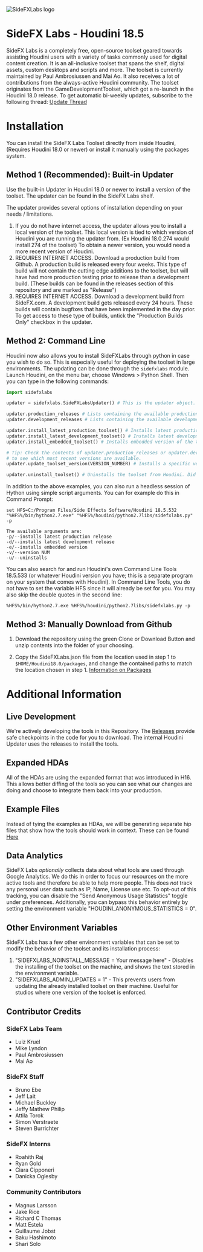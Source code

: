 ![SideFXLabs logo](https://github.com/sideeffects/SideFXLabs/blob/Development/help/icons/sidefxlabs_full.png)
# SideFX Labs - Houdini 18.5

SideFX Labs is a completely free, open-source toolset geared towards assisting Houdini users with a variety of tasks commonly used for digital content creation. It is an all-inclusive toolset that spans the shelf, digital assets, custom desktops and scripts and more. The toolset is currently maintained by Paul Ambrosiussen and Mai Ao. It also receives a lot of contributions from the always-active Houdini community. The toolset originates from the GameDevelopmentToolset, which got a re-launch in the Houdini 18.0 release. To get automatic bi-weekly updates, subscribe to the following thread: [Update Thread](https://www.sidefx.com/forum/topic/70854/)

# Installation

You can install the SideFX Labs Toolset directly from inside Houdini, (Requires Houdini 18.0 or newer) or install it manually using the packages system.

## Method 1 (Recommended): Built-in Updater

Use the built-in Updater in Houdini 18.0 or newer to install a version of the toolset. The updater can be found in the SideFX Labs shelf.

The updater provides several options of installation depending on your needs / limitations.
1. If you do not have internet access, the updater allows you to install a local version of the toolset. This local version is tied to which version of Houdini you are running the updater from. (Ex Houdini 18.0.274 would install 274 of the toolset) To obtain a newer version, you would need a more recent version of Houdini.
2. REQUIRES INTERNET ACCESS. Download a production build from Github. A production build is released every four weeks. This type of build will not contain the cutting edge additions to the toolset, but will have had more production testing prior to release than a development build. (These builds can be found in the releases section of this repository and are marked as "Release")
3. REQUIRES INTERNET ACCESS. Download a development build from SideFX.com. A development build gets released every 24 hours. These builds will contain bugfixes that have been implemented in the day prior. To get access to these type of builds, untick the "Production Builds Only" checkbox in the updater. 

## Method 2: Command Line
Houdini now also allows you to install SideFXLabs through python in case you wish to do so. This is especially useful for deploying the toolset in large environments. The updating can be done through the `sidefxlabs` module. Launch Houdini, on the menu bar, choose Windows > Python Shell. Then you can type in the following commands:

```python
import sidefxlabs

updater = sidefxlabs.SideFXLabsUpdater() # This is the updater object.

updater.production_releases # Lists containing the available production releases
updater.development_releases # Lists containing the available development releases

updater.install_latest_production_toolset() # Installs latest production build from sidefx.com
updater.install_latest_development_toolset() # Installs latest development build from sidefx.com
updater.install_embedded_toolset() # Installs embedded version of the toolset. No internet required.

# Tip: Check the contents of updater.production_releases or updater.development_releases
# to see which most recent versions are available.
updater.update_toolset_version(VERSION_NUMBER) # Installs a specific version, e.g., '18.5.533'

updater.uninstall_toolset() # Uninstalls the toolset from Houdini. Did we do something wrong? :(
```

In addition to the above examples, you can also run a headless session of Hython using simple script arguments.
You can for example do this in Command Prompt:

```
set HFS=C:/Program Files/Side Effects Software/Houdini 18.5.532
"%HFS%/bin/hython2.7.exe" "%HFS%/houdini/python2.7libs/sidefxlabs.py" -p

The available arguments are:
-p/--installs latest production release 
-d/--installs latest development release
-e/--installs embedded version
-v/--version NUM 
-u/--uninstalls
```

You can also search for and run Houdini's own Command Line Tools 18.5.533 (or whatever Houdini version you have; this is a separate program on your system that comes with Houdini). In Command Line Tools, you do not have to set the variable HFS since it will already be set for you. You may also skip the double quotes in the second line:

```
%HFS%/bin/hython2.7.exe %HFS%/houdini/python2.7libs/sidefxlabs.py -p
```

## Method 3: Manually Download from Github

1. Download the repository using the green Clone or Download Button and unzip contents into the folder of your choosing.

2. Copy the SideFXLabs.json file from the location used in step 1 to `$HOME/Houdini18.0/packages`, and change the contained paths to match the location chosen in step 1. [Information on Packages](https://www.sidefx.com/docs/houdini/ref/plugins.html)


# Additional Information

## Live Development
We're actively developing the tools in this Repository. The [Releases](https://github.com/sideeffects/SideFXLabs/releases) provide safe checkpoints in the code for you to download. The internal Houdini Updater uses the releases to install the tools.  

## Expanded HDAs
All of the HDAs are using the expanded format that was introduced in H16. This allows better diffing of the tools so you can see what our changes are doing and choose to integrate them back into your production.

## Example Files
Instead of tying the examples as HDAs, we will be generating separate hip files that show how the tools should work in context. These can be found [Here](https://github.com/sideeffects/SideFXLabs/tree/Development/hip)

## Data Analytics
SideFX Labs *optionally* collects data about what tools are used through Google Analytics. We do this in order to focus our resources on the more active tools and therefore be able to help more people. This does *not* track any personal user data such as IP, Name, License use etc. To opt-out of this tracking, you can disable the "Send Anonymous Usage Statistics" toggle under preferences. Additionally, you can bypass this behavior entirely by setting the environment variable "HOUDINI_ANONYMOUS_STATISTICS = 0".

## Other Environment Variables
SideFX Labs has a few other environment variables that can be set to modify the behavior of the toolset and its installation process:
1. "SIDEFXLABS_NOINSTALL_MESSAGE = Your message here" - Disables the installing of the toolset on the machine, and shows the text stored in the environment variable.
2. "SIDEFXLABS_ADMIN_UPDATES = 1" - This prevents users from updating the already installed toolset on their machine. Useful for studios where one version of the toolset is enforced.

## Contributor Credits
### SideFX Labs Team
- Luiz Kruel
- Mike Lyndon
- Paul Ambrosiussen
- Mai Ao

### SideFX Staff
- Bruno Ebe
- Jeff Lait
- Michael Buckley
- Jeffy Mathew Philip
- Attila Torok
- Simon Verstraete
- Steven Burrichter


### SideFX Interns
- Roahith Raj
- Ryan Gold
- Ciara Cipponeri
- Danicka Oglesby

### Community Contributors
- Magnus Larsson
- Jake Rice
- Richard C Thomas
- Matt Estela
- Guillaume Jobst
- Baku Hashimoto
- Shari Solo
